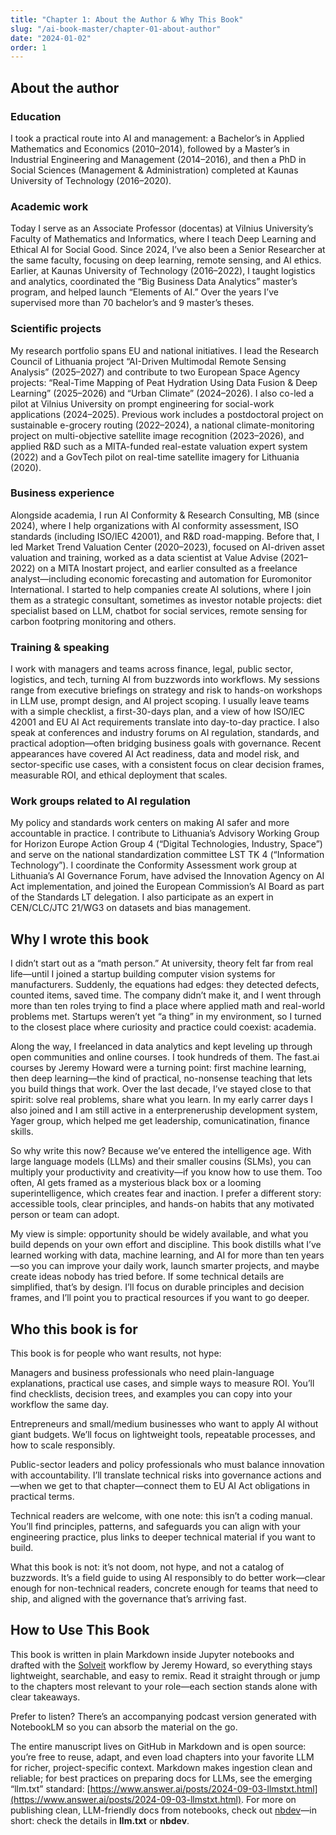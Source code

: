 ```yaml
---
title: "Chapter 1: About the Author & Why This Book"
slug: "/ai-book-master/chapter-01-about-author"
date: "2024-01-02"
order: 1
---
```


## About the author

### Education

I took a practical route into AI and management: a Bachelor’s in Applied Mathematics and Economics (2010–2014), followed by a Master’s in Industrial Engineering and Management (2014–2016), and then a PhD in Social Sciences (Management & Administration) completed at Kaunas University of Technology (2016–2020). 

### Academic work

Today I serve as an Associate Professor (docentas) at Vilnius University’s Faculty of Mathematics and Informatics, where I teach Deep Learning and Ethical AI for Social Good. Since 2024, I’ve also been a Senior Researcher at the same faculty, focusing on deep learning, remote sensing, and AI ethics. Earlier, at Kaunas University of Technology (2016–2022), I taught logistics and analytics, coordinated the “Big Business Data Analytics” master’s program, and helped launch “Elements of AI.” Over the years I’ve supervised more than 70 bachelor’s and 9 master’s theses. 
 
### Scientific projects

My research portfolio spans EU and national initiatives. I lead the Research Council of Lithuania project “AI-Driven Multimodal Remote Sensing Analysis” (2025–2027) and contribute to two European Space Agency projects: “Real-Time Mapping of Peat Hydration Using Data Fusion & Deep Learning” (2025–2026) and “Urban Climate” (2024–2026). I also co-led a pilot at Vilnius University on prompt engineering for social-work applications (2024–2025). Previous work includes a postdoctoral project on sustainable e-grocery routing (2022–2024), a national climate-monitoring project on multi-objective satellite image recognition (2023–2026), and applied R&D such as a MITA-funded real-estate valuation expert system (2022) and a GovTech pilot on real-time satellite imagery for Lithuania (2020).  

### Business experience

Alongside academia, I run AI Conformity & Research Consulting, MB (since 2024), where I help organizations with AI conformity assessment, ISO standards (including ISO/IEC 42001), and R&D road-mapping. Before that, I led Market Trend Valuation Center (2020–2023), focused on AI-driven asset valuation and training, worked as a data scientist at Value Advise (2021–2022) on a MITA Inostart project, and earlier consulted as a freelance analyst—including economic forecasting and automation for Euromonitor International. I started to help companies create AI solutions, where I join them as a strategic consultant, sometimes as investor notable projects: diet specialist based on LLM, chatbot for social services, remote sensing for carbon footpring monitoring and others.

### Training & speaking

I work with managers and teams across finance, legal, public sector, logistics, and tech, turning AI from buzzwords into workflows. My sessions range from executive briefings on strategy and risk to hands-on workshops in LLM use, prompt design, and AI project scoping. I usually leave teams with a simple checklist, a first-30-days plan, and a view of how ISO/IEC 42001 and EU AI Act requirements translate into day-to-day practice. I also speak at conferences and industry forums on AI regulation, standards, and practical adoption—often bridging business goals with governance. Recent appearances have covered AI Act readiness, data and model risk, and sector-specific use cases, with a consistent focus on clear decision frames, measurable ROI, and ethical deployment that scales.
 
### Work groups related to AI regulation

My policy and standards work centers on making AI safer and more accountable in practice. I contribute to Lithuania’s Advisory Working Group for Horizon Europe Action Group 4 (“Digital Technologies, Industry, Space”) and serve on the national standardization committee LST TK 4 (“Information Technology”). I coordinate the Conformity Assessment work group at Lithuania’s AI Governance Forum, have advised the Innovation Agency on AI Act implementation, and joined the European Commission’s AI Board as part of the Standards LT delegation. I also participate as an expert in CEN/CLC/JTC 21/WG3 on datasets and bias management. 
 

## Why I wrote this book

I didn’t start out as a “math person.” At university, theory felt far from real life—until I joined a startup building computer vision systems for manufacturers. Suddenly, the equations had edges: they detected defects, counted items, saved time. The company didn’t make it, and I went through more than ten roles trying to find a place where applied math and real-world problems met. Startups weren’t yet “a thing” in my environment, so I turned to the closest place where curiosity and practice could coexist: academia.

Along the way, I freelanced in data analytics and kept leveling up through open communities and online courses. I took hundreds of them. The fast.ai courses by Jeremy Howard were a turning point: first machine learning, then deep learning—the kind of practical, no-nonsense teaching that lets you build things that work. Over the last decade, I’ve stayed close to that spirit: solve real problems, share what you learn. In my early carrer days I also joined and I am still active in a enterpreneruship development system, Yager group, which helped me get leadership, comunicatination, finance skills.

So why write this now? Because we’ve entered the intelligence age. With large language models (LLMs) and their smaller cousins (SLMs), you can multiply your productivity and creativity—if you know how to use them. Too often, AI gets framed as a mysterious black box or a looming superintelligence, which creates fear and inaction. I prefer a different story: accessible tools, clear principles, and hands-on habits that any motivated person or team can adopt.

My view is simple: opportunity should be widely available, and what you build depends on your own effort and discipline. This book distills what I’ve learned working with data, machine learning, and AI for more than ten years—so you can improve your daily work, launch smarter projects, and maybe create ideas nobody has tried before. If some technical details are simplified, that’s by design. I’ll focus on durable principles and decision frames, and I’ll point you to practical resources if you want to go deeper.

## Who this book is for

This book is for people who want results, not hype:

Managers and business professionals who need plain-language explanations, practical use cases, and simple ways to measure ROI. You’ll find checklists, decision trees, and examples you can copy into your workflow the same day.

Entrepreneurs and small/medium businesses who want to apply AI without giant budgets. We’ll focus on lightweight tools, repeatable processes, and how to scale responsibly.

Public-sector leaders and policy professionals who must balance innovation with accountability. I’ll translate technical risks into governance actions and—when we get to that chapter—connect them to EU AI Act obligations in practical terms.

Technical readers are welcome, with one note: this isn’t a coding manual. You’ll find principles, patterns, and safeguards you can align with your engineering practice, plus links to deeper technical material if you want to build.

What this book is not: it’s not doom, not hype, and not a catalog of buzzwords. It’s a field guide to using AI responsibly to do better work—clear enough for non-technical readers, concrete enough for teams that need to ship, and aligned with the governance that’s arriving fast.

## How to Use This Book

This book is written in plain Markdown inside Jupyter notebooks and drafted with the [Solveit](https://solveit.fast.ai/) workflow by Jeremy Howard, so everything stays lightweight, searchable, and easy to remix. Read it straight through or jump to the chapters most relevant to your role—each section stands alone with clear takeaways.

Prefer to listen? There’s an accompanying podcast version generated with NotebookLM so you can absorb the material on the go.

The entire manuscript lives on GitHub in Markdown and is open source: you’re free to reuse, adapt, and even load chapters into your favorite LLM for richer, project-specific context. Markdown makes ingestion clean and reliable; for best practices on preparing docs for LLMs, see the emerging “llm.txt” standard: [https://www.answer.ai/posts/2024-09-03-llmstxt.html](https://www.answer.ai/posts/2024-09-03-llmstxt.html). For more on publishing clean, LLM-friendly docs from notebooks, check out [nbdev](https://nbdev.fast.ai/)—in short: check the details in **llm.txt** or **nbdev**.
